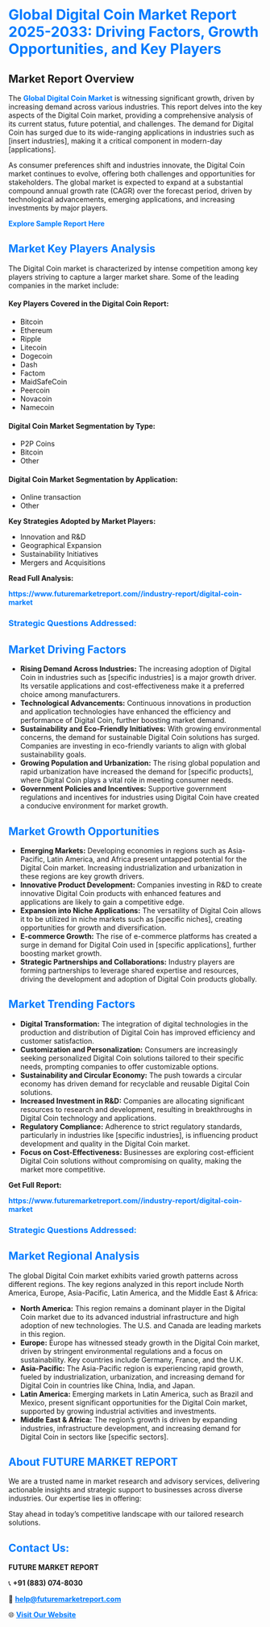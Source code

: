 <h1 style="color: #007BFF;">Global Digital Coin Market Report 2025-2033: Driving Factors, Growth Opportunities, and Key Players</h1>

<section id="overview">
<h2>Market Report Overview</h2>
<p>The <a href="https://www.futuremarketreport.com//industry-report/digital-coin-market" style="color: #007BFF; text-decoration: none;"><strong>Global Digital Coin Market</strong></a> is witnessing significant growth, driven by increasing demand across various industries. This report delves into the key aspects of the Digital Coin market, providing a comprehensive analysis of its current status, future potential, and challenges. The demand for Digital Coin has surged due to its wide-ranging applications in industries such as [insert industries], making it a critical component in modern-day [applications].</p>
<p>As consumer preferences shift and industries innovate, the Digital Coin market continues to evolve, offering both challenges and opportunities for stakeholders. The global market is expected to expand at a substantial compound annual growth rate (CAGR) over the forecast period, driven by technological advancements, emerging applications, and increasing investments by major players.</p>
</section>

<section id="overview">
<p><a href="https://www.futuremarketreport.com//request-sample/reportId=56745" style="color: #007BFF; text-decoration: none;"><strong>Explore Sample Report Here</strong></a></p>
</section>

<section id="key-players">
<h2 style="color: #007BFF;">Market Key Players Analysis</h2>
<p>The Digital Coin market is characterized by intense competition among key players striving to capture a larger market share. Some of the leading companies in the market include:</p>
<h4>Key Players Covered in the Digital Coin Report:</h4>
<ul><li>Bitcoin</li><li>Ethereum</li><li>Ripple</li><li>Litecoin</li><li>Dogecoin</li><li>Dash</li><li>Factom</li><li>MaidSafeCoin</li><li>Peercoin</li><li>Novacoin</li><li>Namecoin</li></ul>
<h4>Digital Coin Market Segmentation by Type:</h4>
<ul><li>P2P Coins</li><li>Bitcoin</li><li>Other</li></ul>

<h4>Digital Coin Market Segmentation by Application:</h4>
<ul><li>Online transaction</li><li>Other</li></ul>
<p><strong>Key Strategies Adopted by Market Players:</strong></p>
<ul>
<li>Innovation and R&D</li>
<li>Geographical Expansion</li>
<li>Sustainability Initiatives</li>
<li>Mergers and Acquisitions</li>
</ul>
</section>

<section>
<p><strong>Read Full Analysis: </strong></p><a href="https://www.futuremarketreport.com//industry-report/digital-coin-market" style="color: #007BFF; text-decoration: none;"><strong>https://www.futuremarketreport.com//industry-report/digital-coin-market</strong></a>
<h3 style="color: #007BFF;">Strategic Questions Addressed:</h3>
</section>

<section id="driving-factors">
<h2 style="color: #007BFF;">Market Driving Factors</h2>
<ul>
<li><strong>Rising Demand Across Industries:</strong> The increasing adoption of Digital Coin in industries such as [specific industries] is a major growth driver. Its versatile applications and cost-effectiveness make it a preferred choice among manufacturers.</li>
<li><strong>Technological Advancements:</strong> Continuous innovations in production and application technologies have enhanced the efficiency and performance of Digital Coin, further boosting market demand.</li>
<li><strong>Sustainability and Eco-Friendly Initiatives:</strong> With growing environmental concerns, the demand for sustainable Digital Coin solutions has surged. Companies are investing in eco-friendly variants to align with global sustainability goals.</li>
<li><strong>Growing Population and Urbanization:</strong> The rising global population and rapid urbanization have increased the demand for [specific products], where Digital Coin plays a vital role in meeting consumer needs.</li>
<li><strong>Government Policies and Incentives:</strong> Supportive government regulations and incentives for industries using Digital Coin have created a conducive environment for market growth.</li>
</ul>
</section>

<section id="growth-opportunities">
<h2 style="color: #007BFF;">Market Growth Opportunities</h2>
<ul>
<li><strong>Emerging Markets:</strong> Developing economies in regions such as Asia-Pacific, Latin America, and Africa present untapped potential for the Digital Coin market. Increasing industrialization and urbanization in these regions are key growth drivers.</li>
<li><strong>Innovative Product Development:</strong> Companies investing in R&D to create innovative Digital Coin products with enhanced features and applications are likely to gain a competitive edge.</li>
<li><strong>Expansion into Niche Applications:</strong> The versatility of Digital Coin allows it to be utilized in niche markets such as [specific niches], creating opportunities for growth and diversification.</li>
<li><strong>E-commerce Growth:</strong> The rise of e-commerce platforms has created a surge in demand for Digital Coin used in [specific applications], further boosting market growth.</li>
<li><strong>Strategic Partnerships and Collaborations:</strong> Industry players are forming partnerships to leverage shared expertise and resources, driving the development and adoption of Digital Coin products globally.</li>
</ul>
</section>

<section id="trending-factors">
<h2 style="color: #007BFF;">Market Trending Factors</h2>
<ul>
<li><strong>Digital Transformation:</strong> The integration of digital technologies in the production and distribution of Digital Coin has improved efficiency and customer satisfaction.</li>
<li><strong>Customization and Personalization:</strong> Consumers are increasingly seeking personalized Digital Coin solutions tailored to their specific needs, prompting companies to offer customizable options.</li>
<li><strong>Sustainability and Circular Economy:</strong> The push towards a circular economy has driven demand for recyclable and reusable Digital Coin solutions.</li>
<li><strong>Increased Investment in R&D:</strong> Companies are allocating significant resources to research and development, resulting in breakthroughs in Digital Coin technology and applications.</li>
<li><strong>Regulatory Compliance:</strong> Adherence to strict regulatory standards, particularly in industries like [specific industries], is influencing product development and quality in the Digital Coin market.</li>
<li><strong>Focus on Cost-Effectiveness:</strong> Businesses are exploring cost-efficient Digital Coin solutions without compromising on quality, making the market more competitive.</li>
</ul>
</section>

<section>
<p><strong>Get Full Report: </strong></p><a href="https://www.futuremarketreport.com//industry-report/digital-coin-market" style="color: #007BFF; text-decoration: none;"><strong>https://www.futuremarketreport.com//industry-report/digital-coin-market</strong></a>
<h3 style="color: #007BFF;">Strategic Questions Addressed:</h3>
</section>


<section id="regional-analysis">
<h2 style="color: #007BFF;">Market Regional Analysis</h2>
<p>The global Digital Coin market exhibits varied growth patterns across different regions. The key regions analyzed in this report include North America, Europe, Asia-Pacific, Latin America, and the Middle East & Africa:</p>
<ul>
<li><strong>North America:</strong> This region remains a dominant player in the Digital Coin market due to its advanced industrial infrastructure and high adoption of new technologies. The U.S. and Canada are leading markets in this region.</li>
<li><strong>Europe:</strong> Europe has witnessed steady growth in the Digital Coin market, driven by stringent environmental regulations and a focus on sustainability. Key countries include Germany, France, and the U.K.</li>
<li><strong>Asia-Pacific:</strong> The Asia-Pacific region is experiencing rapid growth, fueled by industrialization, urbanization, and increasing demand for Digital Coin in countries like China, India, and Japan.</li>
<li><strong>Latin America:</strong> Emerging markets in Latin America, such as Brazil and Mexico, present significant opportunities for the Digital Coin market, supported by growing industrial activities and investments.</li>
<li><strong>Middle East & Africa:</strong> The region’s growth is driven by expanding industries, infrastructure development, and increasing demand for Digital Coin in sectors like [specific sectors].</li>
</ul>
</section>

<footer>
<h2 style="color: #007BFF;">About FUTURE MARKET REPORT</h2>
<p>We are a trusted name in market research and advisory services, delivering actionable insights and strategic support to businesses across diverse industries. Our expertise lies in offering:</p>

<p>Stay ahead in today’s competitive landscape with our tailored research solutions.</p>

<h2 style="color: #007BFF;">Contact Us:</h2>
<p><strong>FUTURE MARKET REPORT</strong></p>
<p>📞 <strong>+91 (883) 074-8030</strong></p>
<p>📧 <strong><a href="mailto:help@futuremarketreport.com" style="color: #007BFF;">help@futuremarketreport.com</a></strong></p>
<p>🌐 <strong><a href="https://www.futuremarketreport.com/" style="color: #007BFF;">Visit Our Website</a></strong></p>
</footer>